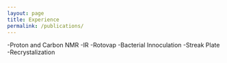 ```yaml
---
layout: page
title: Experience
permalink: /publications/
---
```


-Proton and Carbon NMR
-IR
-Rotovap
-Bacterial Innoculation
-Streak Plate
-Recrystalization
